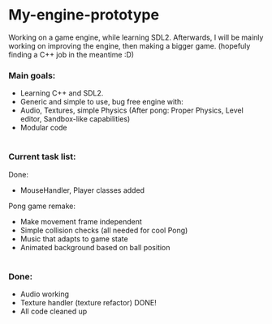 # My-engine-prototype
Working on a game engine, while learning SDL2. 
Afterwards, I will be mainly working on improving the engine, then making a bigger game.
(hopefuly finding a C++ job in the meantime :D)

### Main goals: 
- Learning C++ and SDL2.
- Generic and simple to use, bug free engine with:
- Audio, Textures, simple Physics  (After pong: Proper Physics, Level editor, Sandbox-like capabilities)
- Modular code
#

### Current task list:
Done:
- MouseHandler, Player classes added
 
Pong game remake:
- Make movement frame independent
- Simple collision checks (all needed for cool Pong)
- Music that adapts to game state
- Animated background based on ball position
#

### Done:
- Audio working
- Texture handler (texture refactor) DONE!
- All code cleaned up
